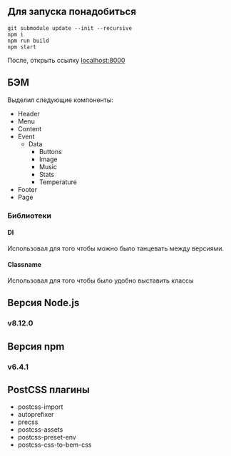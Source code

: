 ## Для запуска понадобиться
```
git submodule update --init --recursive
npm i
npm run build
npm start
```
После, открыть ссылку [localhost:8000](http://localhost:8000/events)
## БЭМ
Выделил следующие компоненты:
* Header
* Menu
* Content
* Event
    - Data
        - Buttons
        - Image
        - Music
        - Stats
        - Temperature
* Footer
* Page
### Библиотеки
#### DI
Использовал для того чтобы можно было танцевать между версиями.
#### Classname
Использовал для того чтобы было удобно выставить классы
## Версия Node.js
### v8.12.0
## Версия npm
### v6.4.1
## PostCSS плагины
* postcss-import
* autoprefixer
* precss
* postcss-assets
* postcss-preset-env
* postcss-css-to-bem-css
